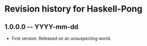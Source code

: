 # Revision history for Haskell-Pong

## 1.0.0.0 -- YYYY-mm-dd

* First version. Released on an unsuspecting world.
